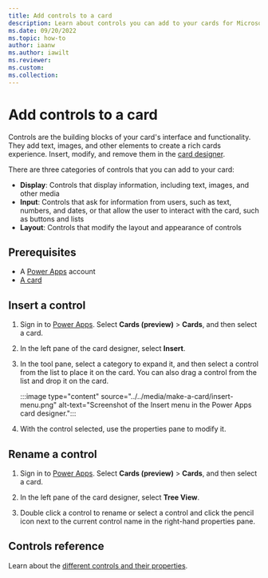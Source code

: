 ```yaml
---
title: Add controls to a card
description: Learn about controls you can add to your cards for Microsoft Power Apps.
ms.date: 09/20/2022
ms.topic: how-to
author: iaanw
ms.author: iawilt
ms.reviewer: 
ms.custom: 
ms.collection: 
---
```


# Add controls to a card

Controls are the building blocks of your card's interface and functionality. They add text, images, and other elements to create a rich cards experience. Insert, modify, and remove them in the [card designer](../designer-overview.md).

There are three categories of controls that you can add to your card:

- **Display**: Controls that display information, including text, images, and other media
- **Input**: Controls that ask for information from users, such as text, numbers, and dates, or that allow the user to interact with the card, such as buttons and lists
- **Layout**: Controls that modify the layout and appearance of controls

## Prerequisites

- A [Power Apps](https://powerapps.microsoft.com/) account
- [A card](../../tutorials/hello-world-card.md)

## Insert a control

1. Sign in to [Power Apps](https://powerapps.microsoft.com/). Select **Cards (preview)** > **Cards**, and then select a card.

1. In the left pane of the card designer, select **Insert**.

1. In the tool pane, select a category to expand it, and then select a control from the list to place it on the card. You can also drag a control from the list and drop it on the card.

   :::image type="content" source="../../media/make-a-card/insert-menu.png" alt-text="Screenshot of the Insert menu in the Power Apps card designer.":::

1. With the control selected, use the properties pane to modify it.

## Rename a control

1. Sign in to [Power Apps](https://powerapps.microsoft.com/). Select **Cards (preview)** > **Cards**, and then select a card.

1. In the left pane of the card designer, select **Tree View**.

1. Double click a control to rename or select a control and click the pencil icon next to the current control name in the right-hand properties pane.

## Controls reference

Learn about the [different controls and their properties](../../controls/control-reference.md).
